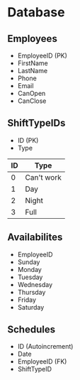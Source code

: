 # Database

## Employees

- EmployeeID (PK)
- FirstName
- LastName
- Phone
- Email
- CanOpen
- CanClose

## ShiftTypeIDs

- ID (PK)
- Type

| ID  | Type       |
| --- | ---------- |
| 0   | Can't work |
| 1   | Day        |
| 2   | Night      |
| 3   | Full       |

## Availabilites

- EmployeeID
- Sunday
- Monday
- Tuesday
- Wednesday
- Thursday
- Friday
- Saturday

## Schedules

- ID (Autoincrement)
- Date
- EmployeeID (FK)
- ShiftTypeID
